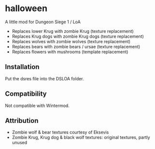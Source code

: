 # halloween
A little mod for Dungeon Siege 1 / LoA

- Replaces lower Krug with zombie Krug (texture replacement)
- Replaces Krug dogs with zombie Krug dogs (texture replacement)
- Replaces wolves with zombie wolves (texture replacement)
- Replaces bears with zombie bears / ursae (texture replacement)
- Replaces flowers with mushrooms (template replacement)

## Installation

Put the dsres file into the DSLOA folder.

## Compatibility

Not compatible with Wintermod.

## Attribution

- Zombie wolf & bear textures courtesy of Eksevis
- Zombie Krug, Krug dog & black wolf textures: original textures, partly unused
